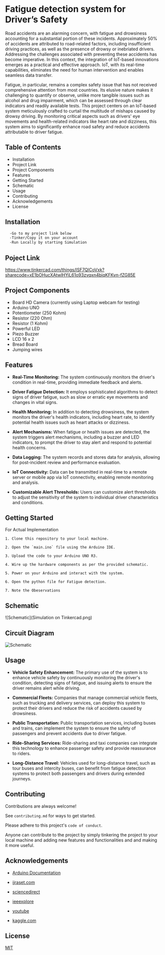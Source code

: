 
# Fatigue detection system for Driver’s Safety

Road accidents are an alarming concern, with fatigue and drowsiness accounting for a substantial portion of these incidents. Approximately 50% of accidents are attributed to road-related factors, including insufficient driving practices, as well as the presence of drowsy or inebriated drivers. Addressing the challenges associated with preventing these accidents has become imperative. In this context, the integration of IoT-based innovations emerges as a practical and effective approach. IoT, with its real-time capabilities, eliminates the need for human intervention and enables seamless data transfer.

Fatigue, in particular, remains a complex safety issue that has not received comprehensive attention from most countries. Its elusive nature makes it challenging to quantify or observe, unlike more tangible issues such as alcohol and drug impairment, which can be assessed through clear indicators and readily available tests. This project centers on an IoT-based system meticulously crafted to curtail the multitude of mishaps caused by drowsy driving. By monitoring critical aspects such as drivers' eye movements and health-related indicators like heart rate and dizziness, this system aims to significantly enhance road safety and reduce accidents attributable to driver fatigue.

## Table of Contents

- Installation
- Project Link
- Project Components
- Features
- Getting Started
- Schematic
- Usage
- Contributing
- Acknowledgements
- License
## Installation

```bash
  -Go to my project link below
  -Tinker/Copy it on your account
  -Run Locally by starting Simulation
```
    
## Poject Link

https://www.tinkercad.com/things/lSF7QlCoVxk?sharecode=xE1bOHucXAtwlHYiL61o93zvqxn4biqKFKvn-fZG85E
## Project Components

- Board HD Camera (currently using Laptop webcam for testing)
- Arduino UNO
- Potentiometer (250 Kohm)
- Resistor (220 Ohm)
- Resistor (1 Kohm)
- Powerful LED  
- Piezo Buzzer
- LCD 16 x 2
- Bread Board
- Jumping wires





## Features

- **Real-Time Monitoring:** The system continuously monitors the driver's condition in real-time, providing immediate feedback and alerts.

- **Driver Fatigue Detection:** It employs sophisticated algorithms to detect signs of driver fatigue, such as slow or erratic eye movements and changes in vital signs.

- **Health Monitoring:** In addition to detecting drowsiness, the system monitors the driver's health indicators, including heart rate, to identify potential health issues such as heart attacks or dizziness.

- **Alert Mechanisms:** When fatigue or health issues are detected, the system triggers alert mechanisms, including a buzzer and LED indicators, to prompt the driver to stay alert and respond to potential health concerns.

- **Data Logging:** The system records and stores data for analysis, allowing for post-incident review and performance evaluation.

- **IoT Connectivity:** Data can be transmitted in real-time to a remote server or mobile app via IoT connectivity, enabling remote monitoring and analysis.

- **Customizable Alert Thresholds:** Users can customize alert thresholds to adjust the sensitivity of the system to individual driver characteristics and conditions.
## Getting Started

For Actual Implementation

    1. Clone this repository to your local machine.

    2. Open the `main.ino` file using the Arduino IDE.

    3. Upload the code to your Arduino UNO R3.

    4. Wire up the hardware components as per the provided schematic.

    5. Power on your Arduino and interact with the system.

    6. Open the python file for Fatigue detection.

    7. Note the Obeservations
## Schematic

![Schematic](Simulation on Tinkercad.png)
## Circuit Diagram

![Schematic](https://github.com/Shreerang01/Fatigue-Detection-System-/assets/113919844/cc72423f-2a13-41d6-9ffd-17e2620c7ef9)

## Usage

- **Vehicle Safety Enhancement:** The primary use of the system is to enhance vehicle safety by continuously monitoring the driver's condition, detecting signs of fatigue, and issuing alerts to ensure the driver remains alert while driving.

- **Commercial Fleets:** Companies that manage commercial vehicle fleets, such as trucking and delivery services, can deploy this system to protect their drivers and reduce the risk of accidents caused by drowsiness.

- **Public Transportation:** Public transportation services, including buses and trains, can implement the system to ensure the safety of passengers and prevent accidents due to driver fatigue.

- **Ride-Sharing Services:** Ride-sharing and taxi companies can integrate this technology to enhance passenger safety and provide reassurance to riders.

- **Long-Distance Travel:** Vehicles used for long-distance travel, such as tour buses and intercity buses, can benefit from fatigue detection systems to protect both passengers and drivers during extended journeys.



## Contributing

Contributions are always welcome!

See `contributing.md` for ways to get started.

Please adhere to this project's `code of conduct`.

Anyone can contribute to the project by simply tinkering the project to your local machine and adding new features and functionalities and and making it more useful.

## Acknowledgements

 - [Arduino Documentation  ](https://docs.arduino.cc/hardware/uno-rev3 )

 - [ijraset.com](https://www.ijraset.com/research-paper/iot-based-driver-drowsiness-detection-and-smart-alerting-system  )

 - [sciencedirect ](https://www.sciencedirect.com/science/article/abs/pii/S2542660523000288 )

 - [ieeexplore](https://ieeexplore.ieee.org/document/8550026 )

 - [youtube](https://www.youtube.com/watch?v=Ta7I0OB_RWU&ab_channel=RSAIreland   )

 - [kaggle.com](https://www.kaggle.com/code/adinishad/driver-drowsiness-using-keras  )
 


 



## License

[MIT](https://choosealicense.com/licenses/mit/)

